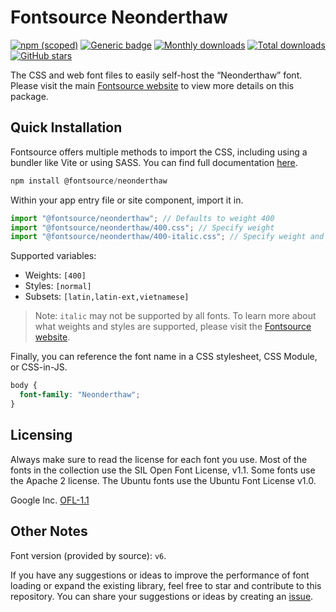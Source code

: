 # Fontsource Neonderthaw

[![npm (scoped)](https://img.shields.io/npm/v/@fontsource/neonderthaw?color=brightgreen)](https://www.npmjs.com/package/@fontsource/neonderthaw) [![Generic badge](https://img.shields.io/badge/fontsource-passing-brightgreen)](https://github.com/fontsource/fontsource) [![Monthly downloads](https://badgen.net/npm/dm/@fontsource/neonderthaw)](https://github.com/fontsource/fontsource) [![Total downloads](https://badgen.net/npm/dt/@fontsource/neonderthaw)](https://github.com/fontsource/fontsource) [![GitHub stars](https://img.shields.io/github/stars/fontsource/fontsource.svg?style=social&label=Star)](https://github.com/fontsource/fontsource/stargazers)

The CSS and web font files to easily self-host the “Neonderthaw” font. Please visit the main [Fontsource website](https://fontsource.org/fonts/neonderthaw) to view more details on this package.

## Quick Installation

Fontsource offers multiple methods to import the CSS, including using a bundler like Vite or using SASS. You can find full documentation [here](https://fontsource.org/docs/getting-started/introduction).

```javascript
npm install @fontsource/neonderthaw
```

Within your app entry file or site component, import it in.

```javascript
import "@fontsource/neonderthaw"; // Defaults to weight 400
import "@fontsource/neonderthaw/400.css"; // Specify weight
import "@fontsource/neonderthaw/400-italic.css"; // Specify weight and style
```

Supported variables:
- Weights: `[400]`
- Styles: `[normal]`
- Subsets: `[latin,latin-ext,vietnamese]`

> Note: `italic` may not be supported by all fonts. To learn more about what weights and styles are supported, please visit the [Fontsource website](https://fontsource.org/fonts/neonderthaw).

Finally, you can reference the font name in a CSS stylesheet, CSS Module, or CSS-in-JS.

```css
body {
  font-family: "Neonderthaw";
}
```

## Licensing
Always make sure to read the license for each font you use. Most of the fonts in the collection use the SIL Open Font License, v1.1. Some fonts use the Apache 2 license. The Ubuntu fonts use the Ubuntu Font License v1.0.

Google Inc.
[OFL-1.1](http://scripts.sil.org/OFL)

## Other Notes
Font version (provided by source): `v6`.

If you have any suggestions or ideas to improve the performance of font loading or expand the existing library, feel free to star and contribute to this repository. You can share your suggestions or ideas by creating an [issue](https://github.com/fontsource/fontsource/issues).